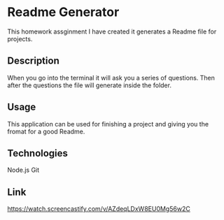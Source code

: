 # Readme Generator
This homework assginment I have created it generates a Readme file
for projects.

## Description
When you go into the terminal it will ask you a series of
questions. Then after the questions the file will generate inside
the folder.

## Usage
This application can be used for finishing a project and 
giving you the fromat for a good Readme.
 

## Technologies
Node.js
Git


## Link 
https://watch.screencastify.com/v/AZdeqLDxW8EU0Mg56w2C 